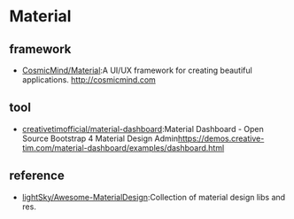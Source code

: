 # Material

## framework

* [CosmicMind/Material](https://github.com/CosmicMind/Material):A UI/UX framework for creating beautiful applications. <http://cosmicmind.com>

## tool

* [creativetimofficial/material-dashboard](https://github.com/creativetimofficial/material-dashboard):Material Dashboard - Open Source Bootstrap 4 Material Design Admin<https://demos.creative-tim.com/material-dashboard/examples/dashboard.html>

## reference

* [lightSky/Awesome-MaterialDesign](https://github.com/lightSky/Awesome-MaterialDesign):Collection of material design libs and res.
